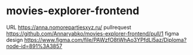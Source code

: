 # movies-explorer-frontend

URL https://anna.nomorepartiesxyz.ru/
pullrequest https://github.com/Annaryabko/movies-explorer-frontend/pull/1
figma design https://www.figma.com/file/PAWzfO8tWhAo3YPfdLl5az/Diploma?node-id=891%3A3857